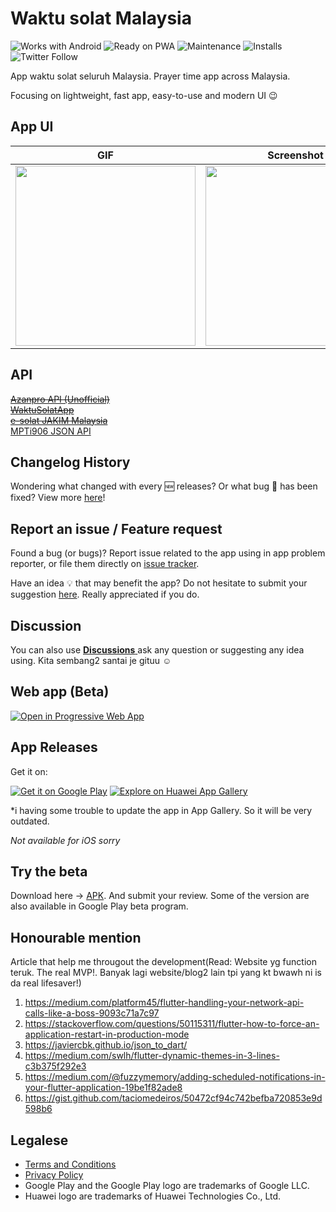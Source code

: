 # Waktu solat Malaysia

![Works with Android](https://img.shields.io/badge/Works_with-Android-green?style=flat-square)
![Ready on PWA](https://img.shields.io/badge/Ready%20on-PWA-5a0fc8)
![Maintenance](https://img.shields.io/maintenance/yes/2021?style=flat-square)
![Installs](https://img.shields.io/badge/installs-8k-orange)
![Twitter Follow](https://img.shields.io/twitter/follow/iqfareez2?label=Follow&style=social)

App waktu solat seluruh Malaysia. Prayer time app across Malaysia.

Focusing on lightweight, fast app, easy-to-use and modern UI :wink:

## App UI

| GIF                                                                                                                                        | Screenshot                                                                                                                                 |
| ------------------------------------------------------------------------------------------------------------------------------------------ | ------------------------------------------------------------------------------------------------------------------------------------------ |
| <img src="https://user-images.githubusercontent.com/60868965/94505796-77702c00-023e-11eb-8973-d8050f8ad369.gif" heigth="512" width="288"/> | <img src="https://user-images.githubusercontent.com/60868965/94504603-c36da180-023b-11eb-9c8e-97b63557ec5b.jpg" heigth="512" width="288"/> |

## API

[~~Azanpro API (Unofficial)~~](https://api.azanpro.com/)\
[~~WaktuSolatApp~~](https://waktusolatapp.com/)\
[~~e-solat JAKIM Malaysia~~](https://www.e-solat.gov.my/)\
[MPTi906 JSON API](https://mpt.i906.my/)

## Changelog History

Wondering what changed with every :new: releases? Or what bug :bug: has been fixed? View more [here](https://telegra.ph/MPT-Changelogs---Malaysia-Prayer-Time-Flutter-07-20)!

## Report an issue / Feature request

Found a bug (or bugs)? Report issue related to the app using in app problem reporter, or file them directly on [issue tracker](https://github.com/fareezMaple/App-Waktu-Solat-Malaysia/issues).

Have an idea :bulb: that may benefit the app? Do not hesitate to submit your suggestion [here](https://github.com/fareezMaple/App-Waktu-Solat-Malaysia/issues). Really appreciated if you do.

## Discussion

You can also use [**Discussions** ](https://github.com/iqfareez/App-Waktu-Solat-Malaysia/discussions) ask any question or suggesting any idea using. Kita sembang2 santai je gituu :relaxed:

## Web app (Beta)

<a href='https://malaysia-waktu-solat.web.app/'><img alt='Open in Progressive Web App' src='https://user-images.githubusercontent.com/60868965/99348515-bc2a5200-28d4-11eb-8d34-ac47f3e11f3d.png' style="max-width:45%;"/></a>

<!-- https://github.com/webmaxru/progressive-web-apps-logo -->

## App Releases

Get it on:

<!-- - [Google Play Store](https://play.google.com/store/apps/details?id=live.iqfareez.waktusolatmalaysia)
- Huawei App Gallery _(coming soon)_ -->

<a href='https://play.google.com/store/apps/details?id=live.iqfareez.waktusolatmalaysia&pcampaignid=pcampaignidMKT-Other-global-all-co-prtnr-py-PartBadge-Mar2515-1'><img alt='Get it on Google Play' src='https://play.google.com/intl/en_us/badges/static/images/badges/en_badge_web_generic.png' style="max-width:55%;"/></a>
<a href='https://appgallery.cloud.huawei.com/ag/n/app/C102547121?channelId=github&id=b4b4309a3f5a46cfabca1672b917609b&s=75C9C29E4E75B1193F97FCAB29C7789774C16C7625285C7D8F38ED8609BD6B70&detailType=0&v='><img alt='Explore on Huawei App Gallery' src='https://huaweimobileservices.com/wp-content/uploads/2019/12/AppGallery_DownlaodBadge_ENG.png' style="max-width:55%;"/></a>

\*i having some trouble to update the app in App Gallery. So it will be very outdated.

_Not available for iOS sorry_

## Try the beta

Download here -> [APK](https://github.com/fareezMaple/App-Waktu-Solat-Malaysia/releases).
And submit your review. Some of the version are also available in Google Play beta program.

## Honourable mention

Article that help me througout the development(Read: Website yg function teruk. The real MVP!. Banyak lagi website/blog2 lain tpi yang kt bwawh ni is da real lifesaver!)

1. https://medium.com/platform45/flutter-handling-your-network-api-calls-like-a-boss-9093c71a7c97
2. https://stackoverflow.com/questions/50115311/flutter-how-to-force-an-application-restart-in-production-mode
3. https://javiercbk.github.io/json_to_dart/
4. https://medium.com/swlh/flutter-dynamic-themes-in-3-lines-c3b375f292e3
5. https://medium.com/@fuzzymemory/adding-scheduled-notifications-in-your-flutter-application-19be1f82ade8
6. https://gist.github.com/taciomedeiros/50472cf94c742befba720853e9d598b6

<!-- ## Attribution

<div>Icons made by <a href="https://www.flaticon.com/authors/freepik" title="Freepik">Freepik</a> from <a href="https://www.flaticon.com/" title="Flaticon">www.flaticon.com</a></div> -->

## Legalese

- [Terms and Conditions](https://telegra.ph/MPT-Terms-07-24)
- [Privacy Policy](https://telegra.ph/MPT-Privacy-Policy-07-24)
- Google Play and the Google Play logo are trademarks of Google LLC.
- Huawei logo are trademarks of Huawei Technologies Co., Ltd.

<!-- **No redistruba -->
